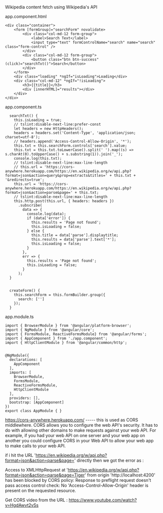 Wikipedia content fetch using Wikipedia's API

app.component.html

    <div class="container">
        <form [formGroup]="searchForm" novalidate>
            <div class="col-md-12 form-group">
                <label>Search Text</label>
                <input type="text" formControlName="search" name="search" class="form-control" />
            </div>
            <div class="col-md-12 form-group">
                <button class="btn btn-success" (click)="searchTxt()">Search</button>
            </div>
        </form>
        <div class="loading" *ngIf="isLoading">Loading</div>
        <div class="col-md-12" *ngIf="!isLoading">
            <h3>{{title}}</h3>
            <div [innerHTML]="results"></div>
        </div>
    </div>

app.component.ts


      searchTxt() {
        this.isLoading = true;
        // tslint:disable-next-line:prefer-const
        let headers = new HttpHeaders();
        headers = headers.set('Content-Type', 'application/json; charset=utf-8');
        // headers.append('Access-Control-Allow-Origin', '*');
        this.txt = this.searchForm.controls['search'].value;
        this.txt = this.txt.toLowerCase().split(' ').map((s) => s.charAt(0).toUpperCase() + s.substring(1)).join('_');
        console.log(this.txt);
        // tslint:disable-next-line:max-line-length
        // this.url = 'https://cors-anywhere.herokuapp.com/https://en.wikipedia.org/w/api.php?format=json&action=query&prop=extracts&titles=' + this.txt + '&redirects=true';
        this.url = 'https://cors-anywhere.herokuapp.com/https://en.wikipedia.org/w/api.php?format=json&action=parse&page=' + this.txt;
        // tslint:disable-next-line:max-line-length
        this.http.post(this.url, { headers: headers })
          .subscribe(
            data => {
              console.log(data);
              if (data['error']) {
                this.results = 'Page not found';
                this.isLoading = false;
              } else {
                this.title = data['parse'].displaytitle;
                this.results = data['parse'].text['*'];
                this.isLoading = false;
              }
            },
            err => {
              this.results = 'Page not found';
              this.isLoading = false;
            }
          );
      }


      createForm() {
        this.searchForm = this.formBuilder.group({
          search: ['']
        });
      }

app.module.ts

    import { BrowserModule } from '@angular/platform-browser';
    import { NgModule } from '@angular/core';
    import { FormsModule, ReactiveFormsModule} from '@angular/forms';
    import { AppComponent } from './app.component';
    import { HttpClientModule } from '@angular/common/http';


    @NgModule({
      declarations: [
        AppComponent
      ],
      imports: [
        BrowserModule,
        FormsModule,
        ReactiveFormsModule,
        HttpClientModule
      ],
      providers: [],
      bootstrap: [AppComponent]
    })
    export class AppModule { }

https://cors-anywhere.herokuapp.com/ ----- this is used as CORS middlewhere. CORS allows you to configure the web API's security. It has to do with allowing other domains to make requests against your web API. For example, if you had your web API on one server and your web app on another you could configure CORS in your Web API to allow your web app to make calls to your web API.

if i hit the URL 'https://en.wikipedia.org/w/api.php?format=json&action=parse&page=' directly then we got the error as : 

Access to XMLHttpRequest at 'https://en.wikipedia.org/w/api.php?format=json&action=parse&page=Tiger' from origin 'http://localhost:4200' has been blocked by CORS policy: Response to preflight request doesn't pass access control check: No 'Access-Control-Allow-Origin' header is present on the requested resource.

Get CORS video from the URL : https://www.youtube.com/watch?v=HgdAwvt2vSs
